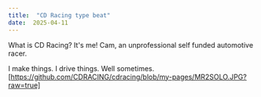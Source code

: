```yaml
---
title:  "CD Racing type beat"
date:  2025-04-11
---
```

What is CD Racing?
It's me!  Cam, an unprofessional self funded automotive racer.

I make things.  I drive things.  Well sometimes.
[https://github.com/CDRACING/cdracing/blob/my-pages/MR2SOLO.JPG?raw=true]
